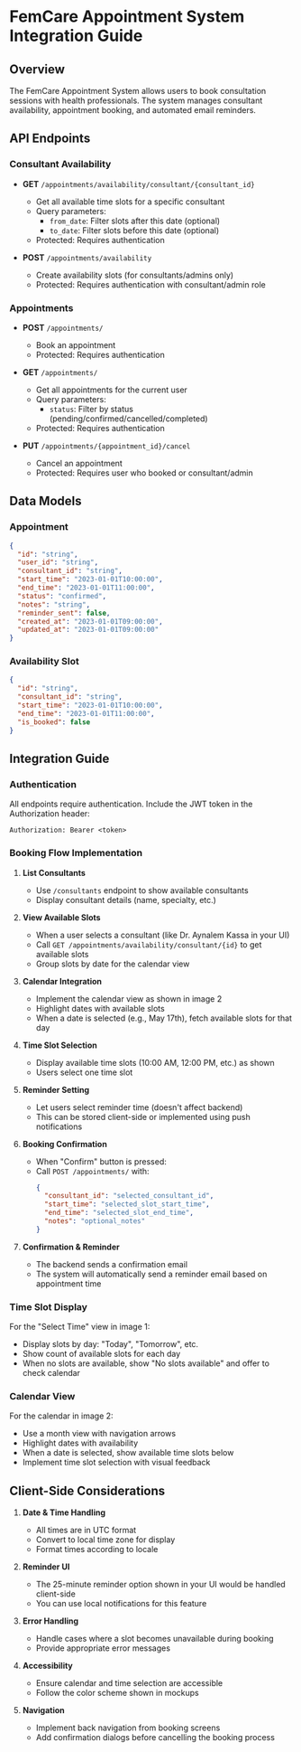 # FemCare Appointment System Integration Guide

## Overview

The FemCare Appointment System allows users to book consultation sessions with health professionals. The system manages consultant availability, appointment booking, and automated email reminders.

## API Endpoints

### Consultant Availability

- **GET** `/appointments/availability/consultant/{consultant_id}`
  - Get all available time slots for a specific consultant
  - Query parameters:
    - `from_date`: Filter slots after this date (optional)
    - `to_date`: Filter slots before this date (optional)
  - Protected: Requires authentication

- **POST** `/appointments/availability`
  - Create availability slots (for consultants/admins only)
  - Protected: Requires authentication with consultant/admin role

### Appointments

- **POST** `/appointments/`
  - Book an appointment
  - Protected: Requires authentication

- **GET** `/appointments/`
  - Get all appointments for the current user
  - Query parameters:
    - `status`: Filter by status (pending/confirmed/cancelled/completed)
  - Protected: Requires authentication

- **PUT** `/appointments/{appointment_id}/cancel`
  - Cancel an appointment
  - Protected: Requires user who booked or consultant/admin

## Data Models

### Appointment

```json
{
  "id": "string",
  "user_id": "string",
  "consultant_id": "string",
  "start_time": "2023-01-01T10:00:00",
  "end_time": "2023-01-01T11:00:00",
  "status": "confirmed",
  "notes": "string",
  "reminder_sent": false,
  "created_at": "2023-01-01T09:00:00",
  "updated_at": "2023-01-01T09:00:00"
}
```

### Availability Slot

```json
{
  "id": "string",
  "consultant_id": "string",
  "start_time": "2023-01-01T10:00:00",
  "end_time": "2023-01-01T11:00:00",
  "is_booked": false
}
```

## Integration Guide

### Authentication

All endpoints require authentication. Include the JWT token in the Authorization header:
```
Authorization: Bearer <token>
```

### Booking Flow Implementation

1. **List Consultants**
   - Use `/consultants` endpoint to show available consultants
   - Display consultant details (name, specialty, etc.)

2. **View Available Slots**
   - When a user selects a consultant (like Dr. Aynalem Kassa in your UI)
   - Call `GET /appointments/availability/consultant/{id}` to get available slots
   - Group slots by date for the calendar view

3. **Calendar Integration**
   - Implement the calendar view as shown in image 2
   - Highlight dates with available slots
   - When a date is selected (e.g., May 17th), fetch available slots for that day

4. **Time Slot Selection**
   - Display available time slots (10:00 AM, 12:00 PM, etc.) as shown
   - Users select one time slot

5. **Reminder Setting**
   - Let users select reminder time (doesn't affect backend)
   - This can be stored client-side or implemented using push notifications

6. **Booking Confirmation**
   - When "Confirm" button is pressed:
   - Call `POST /appointments/` with:
     ```json
     {
       "consultant_id": "selected_consultant_id",
       "start_time": "selected_slot_start_time",
       "end_time": "selected_slot_end_time",
       "notes": "optional_notes"
     }
     ```

7. **Confirmation & Reminder**
   - The backend sends a confirmation email
   - The system will automatically send a reminder email based on appointment time

### Time Slot Display

For the "Select Time" view in image 1:
- Display slots by day: "Today", "Tomorrow", etc.
- Show count of available slots for each day
- When no slots are available, show "No slots available" and offer to check calendar

### Calendar View

For the calendar in image 2:
- Use a month view with navigation arrows
- Highlight dates with availability
- When a date is selected, show available time slots below
- Implement time slot selection with visual feedback

## Client-Side Considerations

1. **Date & Time Handling**
   - All times are in UTC format
   - Convert to local time zone for display
   - Format times according to locale

2. **Reminder UI**
   - The 25-minute reminder option shown in your UI would be handled client-side
   - You can use local notifications for this feature

3. **Error Handling**
   - Handle cases where a slot becomes unavailable during booking
   - Provide appropriate error messages

4. **Accessibility**
   - Ensure calendar and time selection are accessible
   - Follow the color scheme shown in mockups

5. **Navigation**
   - Implement back navigation from booking screens
   - Add confirmation dialogs before cancelling the booking process 